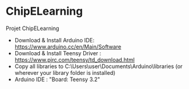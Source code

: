 # ChipELearning
Projet ChipELearning



* Download & Install Arduino IDE: https://www.arduino.cc/en/Main/Software 
* Download & Install Teensy Driver : https://www.pjrc.com/teensy/td_download.html
* Copy all libraries to C:\Users\user\Documents\Arduino\libraries (or wherever your library folder is installed)
* Arduino IDE : "Board: Teensy 3.2" 

